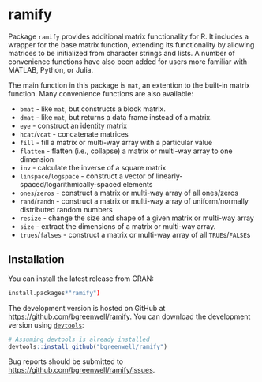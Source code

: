 ramify
================================================================================

Package `ramify` provides additional matrix functionality for R. It includes a wrapper for the base matrix function, extending its functionality by allowing 
matrices to be initialized from character strings and lists. A number of 
convenience functions have also been added for users more familiar with MATLAB,
Python, or Julia.

The main function in this package is `mat`, an extention to the built-in matrix function. Many convenience functions are also available:

  * `bmat` - like `mat`, but constructs a block matrix.
  * `dmat` - like `mat`, but returns a data frame instead of a matrix.
  * `eye` - construct an identity matrix
  * `hcat`/`vcat` - concatenate matrices
  * `fill` - fill a matrix or multi-way array with a particular value
  * `flatten` - flatten (i.e., collapse) a matrix or multi-way array to one dimension
  * `inv` - calculate the inverse of a square matrix
  * `linspace`/`logspace` - construct a vector of linearly-spaced/logarithmically-spaced elements
  * `ones`/`zeros` - construct a matrix or multi-way array of all ones/zeros
  * `rand`/`randn` - construct a matrix or multi-way array of uniform/normally distributed random numbers
  * `resize` - change the size and shape of a given matrix or multi-way array
  * `size` - extract the dimensions of a matrix or multi-way array.
  * `trues`/`falses` - construct a matrix or multi-way array of all `TRUE`s/`FALSE`s
  
## Installation
You can install the latest release from CRAN:
```r
install.packages*"ramify")
```

The development version is hosted on GitHub at https://github.com/bgreenwell/ramify. You can download the development version using [`devtools`](https://github.com/hadley/devtools):
```r
# Assuming devtools is already installed
devtools::install_github("bgreenwell/ramify")
```
Bug reports should be submitted to https://github.com/bgreenwell/ramify/issues.